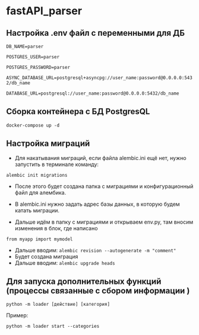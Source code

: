 # fastAPI_parser

 ## Настройка .env файл с переменными для ДБ

```DB_NAME=parser```

```POSTGRES_USER=parser```

```POSTGRES_PASSWORD=parser```

```ASYNC_DATABASE_URL=postgresql+asyncpg://user_name:password@0.0.0.0:5432/db_name```

```DATABASE_URL=postgresql://user_name:password@0.0.0.0:5432/db_name```

 ##  Cборка контейнера с БД PostgresQL
 
 ```docker-compose up -d```

 ## Настройка миграций 

 - Для накатывания миграций, если файла alembic.ini ещё нет, нужно запустить в терминале команду:

```
alembic init migrations
```

 - После этого будет создана папка с миграциями и конфигурационный файл для алембика.

  - В alembic.ini нужно задать адрес базы данных, в которую будем катать миграции.
  - Дальше идём в папку с миграциями и открываем env.py, там вносим изменения в блок, где написано 

```
from myapp import mymodel
```

- Дальше вводим: ```alembic revision --autogenerate -m "comment"```
- Будет создана миграция
- Дальше вводим: ```alembic upgrade heads```

## Для запуска дополнительных функций (процессы связанные с сбором информации )

 ```python -m loader [действие] [категория]```

 Пример:

 ```python -m loader start --categories```


